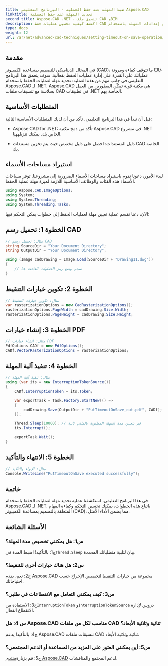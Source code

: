 ```yaml
---
title: ضبط المهلة عند حفظ العملية - البرنامج التعليمي Aspose.CAD
linktitle: تحديد المهلة عند حفظ العملية
second_title: Aspose.CAD .NET - تنسيق ملف CAD وBIM
description: اكتشف كيفية تحسين عمليات حفظ CAD من خلال إعدادات المهلة باستخدام Aspose.CAD لـ .NET. تعزيز الكفاءة والتحكم في تطبيقات .NET الخاصة بك.
type: docs
weight: 12
url: /ar/net/advanced-cad-techniques/setting-timeout-on-save-operation/
---
```

## مقدمة

في المجال الديناميكي للتصميم بمساعدة الكمبيوتر (CAD)، غالبًا ما تتوقف كفاءة ومرونة عملياتك على القدرة على إدارة عمليات الحفظ بفعالية. سوف يتعمق هذا البرنامج التعليمي في جانب مهم من هذه العملية: تحديد مهلة لعمليات الحفظ باستخدام Aspose.CAD لـ .NET. Aspose.CAD هي مكتبة قوية تمكّن المطورين من العمل بسلاسة مع تنسيقات ملفات CAD في تطبيقات .NET الخاصة بهم.

## المتطلبات الأساسية

قبل أن نبدأ في هذا البرنامج التعليمي، تأكد من أن لديك المتطلبات الأساسية التالية:

-  Aspose.CAD for .NET: تأكد من دمج مكتبة Aspose.CAD في مشروع .NET الخاص بك. يمكنك تنزيله[هنا](https://releases.aspose.com/cad/net/).

- دليل المستندات: احصل على دليل مخصص حيث يتم تخزين مستندات CAD الخاصة بك.

## استيراد مساحات الأسماء

لبدء الأمور، دعونا نقوم باستيراد مساحات الأسماء الضرورية إلى مشروعنا. توفر مساحات الأسماء هذه الفئات والوظائف الأساسية اللازمة لميزة مهلة عملية الحفظ.

```csharp
using Aspose.CAD.ImageOptions;
using System;
using System.Threading;
using System.Threading.Tasks;
```

الآن، دعنا نقسم عملية تعيين مهلة لعمليات الحفظ إلى خطوات يمكن التحكم فيها:

## الخطوة 1: تحميل رسم CAD

```csharp
// مثال: تحميل رسم CAD
string SourceDir = "Your Document Directory";
string OutputDir = "Your Document Directory";

using (Image cadDrawing = Image.Load(SourceDir + "Drawing11.dwg"))
{
    // سيتم وضع رمز الخطوات اللاحقة هنا
}
```

## الخطوة 2: تكوين خيارات التنقيط

```csharp
// مثال: تكوين خيارات التنقيط
var rasterizationOptions = new CadRasterizationOptions();
rasterizationOptions.PageWidth = cadDrawing.Size.Width;
rasterizationOptions.PageHeight = cadDrawing.Size.Height;
```

## الخطوة 3: إنشاء خيارات PDF

```csharp
// مثال: إنشاء خيارات PDF
PdfOptions CADf = new PdfOptions();
CADf.VectorRasterizationOptions = rasterizationOptions;
```

## الخطوة 4: تنفيذ آلية المهلة

```csharp
// مثال: تنفيذ آلية المهلة
using (var its = new InterruptionTokenSource())
{
    CADf.InterruptionToken = its.Token;

    var exportTask = Task.Factory.StartNew(() =>
    {
        cadDrawing.Save(OutputDir + "PutTimeoutOnSave_out.pdf", CADf);
    });

    Thread.Sleep(10000); // قم بتعيين مدة المهلة المطلوبة بالمللي ثانية
    its.Interrupt();

    exportTask.Wait();
}
```

## الخطوة 5: الانتهاء والتأكيد

```csharp
// مثال: الإنهاء والتأكيد
Console.WriteLine("PutTimeoutOnSave executed successfully");
```

## خاتمة

في هذا البرنامج التعليمي، استكشفنا عملية تحديد مهلة لعمليات الحفظ باستخدام Aspose.CAD لـ .NET. باتباع هذه الخطوات، يمكنك تحسين التحكم وكفاءة المهام المتعلقة بالتصميم بمساعدة الكمبيوتر (CAD)، مما يضمن الأداء الأمثل.

## الأسئلة الشائعة

### س1: هل يمكنني تخصيص مدة المهلة؟

ج1: بالتأكيد! اضبط المدة في`Thread.Sleep` بيان لتلبية متطلباتك المحددة.

### س2: هل هناك خيارات أخرى للتنقيط؟

ج2: نعم، يقدم Aspose.CAD مجموعة من خيارات التنقيط لتخصيص الإخراج حسب احتياجاتك.

### س3: كيف يمكنني التعامل مع الانقطاعات في طلبي؟

 ج3: الاستفادة من`InterruptionToken` و`InterruptionTokenSource` دروس لإدارة الانقطاع الفعال.

### س 4: هل Aspose.CAD مناسب لكل من ملفات CAD ثنائية وثلاثية الأبعاد؟

ج4: بالتأكيد! يدعم Aspose.CAD تنسيقات ملفات CAD ثنائية وثلاثية الأبعاد.

### س5: أين يمكنني العثور على المزيد من المساعدة أو الدعم المجتمعي؟

ج5: قم بزيارة[منتدى Aspose.CAD](https://forum.aspose.com/c/cad/19) لدعم المجتمع والمناقشات.